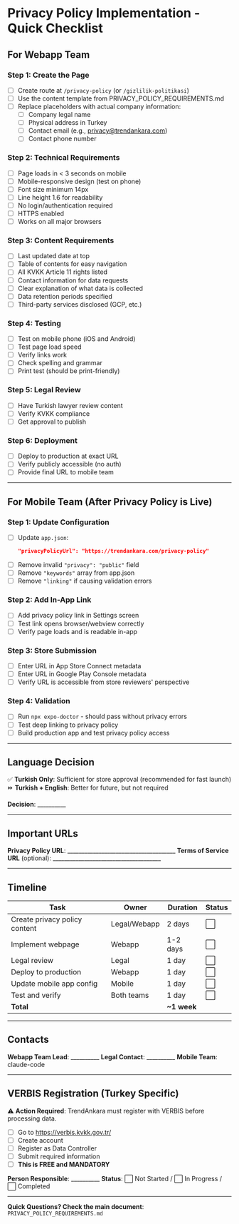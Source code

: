 # Privacy Policy Implementation - Quick Checklist

## For Webapp Team

### Step 1: Create the Page
- [ ] Create route at `/privacy-policy` (or `/gizlilik-politikasi`)
- [ ] Use the content template from PRIVACY_POLICY_REQUIREMENTS.md
- [ ] Replace placeholders with actual company information:
  - [ ] Company legal name
  - [ ] Physical address in Turkey
  - [ ] Contact email (e.g., privacy@trendankara.com)
  - [ ] Contact phone number

### Step 2: Technical Requirements
- [ ] Page loads in < 3 seconds on mobile
- [ ] Mobile-responsive design (test on phone)
- [ ] Font size minimum 14px
- [ ] Line height 1.6 for readability
- [ ] No login/authentication required
- [ ] HTTPS enabled
- [ ] Works on all major browsers

### Step 3: Content Requirements
- [ ] Last updated date at top
- [ ] Table of contents for easy navigation
- [ ] All KVKK Article 11 rights listed
- [ ] Contact information for data requests
- [ ] Clear explanation of what data is collected
- [ ] Data retention periods specified
- [ ] Third-party services disclosed (GCP, etc.)

### Step 4: Testing
- [ ] Test on mobile phone (iOS and Android)
- [ ] Test page load speed
- [ ] Verify links work
- [ ] Check spelling and grammar
- [ ] Print test (should be print-friendly)

### Step 5: Legal Review
- [ ] Have Turkish lawyer review content
- [ ] Verify KVKK compliance
- [ ] Get approval to publish

### Step 6: Deployment
- [ ] Deploy to production at exact URL
- [ ] Verify publicly accessible (no auth)
- [ ] Provide final URL to mobile team

---

## For Mobile Team (After Privacy Policy is Live)

### Step 1: Update Configuration
- [ ] Update `app.json`:
  ```json
  "privacyPolicyUrl": "https://trendankara.com/privacy-policy"
  ```
- [ ] Remove invalid `"privacy": "public"` field
- [ ] Remove `"keywords"` array from app.json
- [ ] Remove `"linking"` if causing validation errors

### Step 2: Add In-App Link
- [ ] Add privacy policy link in Settings screen
- [ ] Test link opens browser/webview correctly
- [ ] Verify page loads and is readable in-app

### Step 3: Store Submission
- [ ] Enter URL in App Store Connect metadata
- [ ] Enter URL in Google Play Console metadata
- [ ] Verify URL is accessible from store reviewers' perspective

### Step 4: Validation
- [ ] Run `npx expo-doctor` - should pass without privacy errors
- [ ] Test deep linking to privacy policy
- [ ] Build production app and test privacy policy access

---

## Language Decision

✅ **Turkish Only**: Sufficient for store approval (recommended for fast launch)
⏩ **Turkish + English**: Better for future, but not required

**Decision**: __________

---

## Important URLs

**Privacy Policy URL**: ______________________________________
**Terms of Service URL** (optional): ______________________________________

---

## Timeline

| Task | Owner | Duration | Status |
|------|-------|----------|--------|
| Create privacy policy content | Legal/Webapp | 2 days | ⬜ |
| Implement webpage | Webapp | 1-2 days | ⬜ |
| Legal review | Legal | 1 day | ⬜ |
| Deploy to production | Webapp | 1 day | ⬜ |
| Update mobile app config | Mobile | 1 day | ⬜ |
| Test and verify | Both teams | 1 day | ⬜ |
| **Total** | | **~1 week** | |

---

## Contacts

**Webapp Team Lead**: __________
**Legal Contact**: __________
**Mobile Team**: claude-code

---

## VERBIS Registration (Turkey Specific)

⚠️ **Action Required**: TrendAnkara must register with VERBIS before processing data.

- [ ] Go to https://verbis.kvkk.gov.tr/
- [ ] Create account
- [ ] Register as Data Controller
- [ ] Submit required information
- [ ] **This is FREE and MANDATORY**

**Person Responsible**: __________
**Status**: ⬜ Not Started / ⬜ In Progress / ⬜ Completed

---

**Quick Questions? Check the main document**: `PRIVACY_POLICY_REQUIREMENTS.md`
